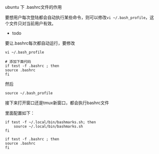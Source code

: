 ubuntu 下 .bashrc文件的作用

要想用户每次登陆都会自动执行某些命令，则可以修改`vi ~/.bash_profile`，这个文件只对当前用户有效。

- todo

要让.bashrc每次都自动运行，要修改

```/
vi ~/.bash_profile

# 添加下面代码
if test -f .bashrc ; then
source .bashrc
fi
```

然后

```
source ~/.bash_profile
```

接下来打开窗口还是tmux新窗口，都会执行bashrc文件

里面配置如下：

```
if test -f ~/.local/bin/bashmarks.sh; then
    source ~/.local/bin/bashmarks.sh
fi

if test -f .bashrc ; then                                                                                                   source .bashrc                                                                                                     fi
```

